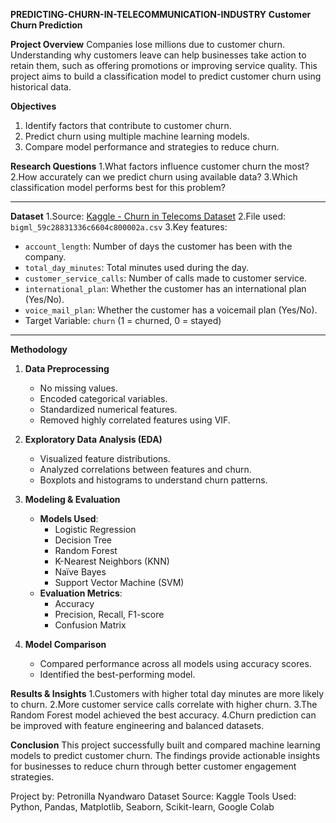  **PREDICTING-CHURN-IN-TELECOMMUNICATION-INDUSTRY**
**Customer Churn Prediction**

**Project Overview**
Companies lose millions due to customer churn. Understanding why customers leave can help businesses take action to retain them, such as offering promotions or improving service quality. This project aims to build a classification model to predict customer churn using historical data.

 **Objectives**
1. Identify factors that contribute to customer churn.
2. Predict churn using multiple machine learning models.
3. Compare model performance and strategies to reduce churn.

**Research Questions**
1.What factors influence customer churn the most?
2.How accurately can we predict churn using available data?
3.Which classification model performs best for this problem?

---

 **Dataset**
1.Source: [Kaggle - Churn in Telecoms Dataset](https://www.kaggle.com/datasets/becksddf/churn-in-telecoms-dataset)
2.File used: `bigml_59c28831336c6604c800002a.csv`
3.Key features:
  - `account_length`: Number of days the customer has been with the company.
  - `total_day_minutes`: Total minutes used during the day.
  - `customer_service_calls`: Number of calls made to customer service.
  - `international_plan`: Whether the customer has an international plan (Yes/No).
  - `voice_mail_plan`: Whether the customer has a voicemail plan (Yes/No).
  - Target Variable: `churn` (1 = churned, 0 = stayed)

---

**Methodology**
1. **Data Preprocessing**
   - No missing values.
   - Encoded categorical variables.
   - Standardized numerical features.
   - Removed highly correlated features using VIF.

2. **Exploratory Data Analysis (EDA)**
   - Visualized feature distributions.
   - Analyzed correlations between features and churn.
   - Boxplots and histograms to understand churn patterns.

3. **Modeling & Evaluation**
   - **Models Used**:
     - Logistic Regression
     - Decision Tree
     - Random Forest
     - K-Nearest Neighbors (KNN)
     - Naïve Bayes
     - Support Vector Machine (SVM)
   - **Evaluation Metrics**:
     - Accuracy
     - Precision, Recall, F1-score
     - Confusion Matrix

4. **Model Comparison**
   - Compared performance across all models using accuracy scores.
   - Identified the best-performing model.
  
   
**Results & Insights**
1.Customers with higher total day minutes are more likely to churn.
2.More customer service calls correlate with higher churn.
3.The Random Forest model achieved the best accuracy.
4.Churn prediction can be improved with feature engineering and balanced datasets.

**Conclusion**
This project successfully built and compared machine learning models to predict customer churn. The findings provide actionable insights for businesses to reduce churn through better customer engagement strategies.

Project by: Petronilla Nyandwaro
Dataset Source: Kaggle
Tools Used: Python, Pandas, Matplotlib, Seaborn, Scikit-learn, Google Colab


